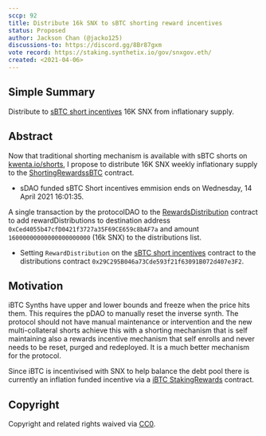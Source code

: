 ```yaml
---
sccp: 92
title: Distribute 16k SNX to sBTC shorting reward incentives
status: Proposed
author: Jackson Chan (@jacko125)
discussions-to: https://discord.gg/8Br87gxm
vote record: https://staking.synthetix.io/gov/snxgov.eth/
created: <2021-04-06>
---
```


<!--You can leave these HTML comments in your merged SCCP and delete the visible duplicate text guides, they will not appear and may be helpful to refer to if you edit it again. This is the suggested template for new SCCPs. Note that an SCCP number will be assigned by an editor. When opening a pull request to submit your SCCP, please use an abbreviated title in the filename, `sccp-draft_title_abbrev.md`. The title should be 44 characters or less.-->

## Simple Summary

<!--"If you can't explain it simply, you don't understand it well enough." Provide a simplified and layman-accessible explanation of the SCCP.-->

Distribute to [sBTC short incentives](http://contracts.synthetix.io/ShortingRewardssBTC) 16K SNX from inflationary supply.

## Abstract

<!--A short (~200 word) description of the variable change proposed.-->

Now that traditional shorting mechanism is available with sBTC shorts on [kwenta.io/shorts](https://kwenta.io/shorting), I propose to distribute 16K SNX weekly inflationary supply to the [ShortingRewardssBTC](http://contracts.synthetix.io/ShortingRewardssBTC) contract.

- sDAO funded sBTC Short incentives emmision ends on Wednesday, 14 April 2021 16:01:35.

A single transaction by the protocolDAO to the [RewardsDistribution](http://contracts.synthetix.io/RewardsDistribution) contract to add rewardDistributions to destination address `0xCed4055b47cfD0421f3727a35F69CE659c8bAF7a` and amount `16000000000000000000000` (16k SNX) to the distributions list.

- Setting `RewardDistribution` on the [sBTC short incentives](http://contracts.synthetix.io/ShortingRewardssBTC) contract to the distributions contract `0x29C295B046a73Cde593f21f63091B072d407e3F2`.

## Motivation

<!--The motivation is critical for SCCPs that want to update variables within Synthetix. It should clearly explain why the existing variable is not incentive aligned. SCCP submissions without sufficient motivation may be rejected outright.-->

iBTC Synths have upper and lower bounds and freeze when the price hits them. This requires the pDAO to manually reset the inverse synth. The protocol should not have manual maintenance or intervention and the new multi-collateral shorts achieve this with a shorting mechanism that is self maintaining also a rewards incentive mechanism that self enrolls and never needs to be reset, purged and redeployed. It is a much better mechanism for the protocol.

Since iBTC is incentivised with SNX to help balance the debt pool there is currently an inflation funded incentive via a [iBTC StakingRewards](https://contracts.synthetix.io/StakingRewardsiBTC) contract.

## Copyright

Copyright and related rights waived via [CC0](https://creativecommons.org/publicdomain/zero/1.0/).
